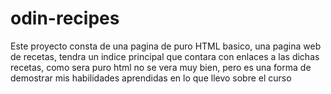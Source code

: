# odin-recipes
Este proyecto consta de una pagina de puro HTML basico, una pagina web de recetas, tendra un indice principal que contara con enlaces a las dichas recetas, como sera puro html no se vera muy bien, pero es una forma de demostrar mis habilidades aprendidas en lo que llevo sobre el curso
